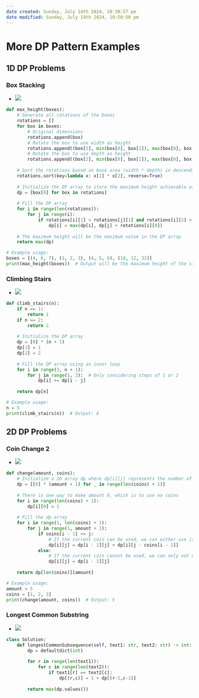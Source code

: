```yaml
---
date created: Sunday, July 14th 2024, 10:30:57 pm
date modified: Sunday, July 14th 2024, 10:50:50 pm
---
```


# More DP Pattern Examples

## 1D DP Problems

### Box Stacking

- ![](https://bruceoutdoors.wordpress.com/wp-content/uploads/2015/10/shortest-path-tree.png)

```python
def max_height(boxes):
    # Generate all rotations of the boxes
    rotations = []
    for box in boxes:
        # Original dimensions
        rotations.append(box)
        # Rotate the box to use width as height
        rotations.append((box[1], min(box[0], box[2]), max(box[0], box[2])))
        # Rotate the box to use depth as height
        rotations.append((box[2], min(box[0], box[1]), max(box[0], box[1])))
    
    # Sort the rotations based on base area (width * depth) in descending order
    rotations.sort(key=lambda x: x[1] * x[2], reverse=True)
    
    # Initialize the DP array to store the maximum height achievable with each box at the top
    dp = [box[0] for box in rotations]
    
    # Fill the DP array
    for i in range(len(rotations)):
        for j in range(i):
            if rotations[i][1] < rotations[j][1] and rotations[i][2] < rotations[j][2]:
                dp[i] = max(dp[i], dp[j] + rotations[i][0])
    
    # The maximum height will be the maximum value in the DP array
    return max(dp)

# Example usage:
boxes = [(4, 6, 7), (1, 2, 3), (4, 5, 6), (10, 12, 32)]
print(max_height(boxes))  # Output will be the maximum height of the stack
```

### Climbing Stairs

- ![](https://atechdaily.com/resources/images/posts/2020/8/468/MinCost.png)

```python
def climb_stairs(n):
    if n == 1:
        return 1
    if n == 2:
        return 2
    
    # Initialize the DP array
    dp = [0] * (n + 1)
    dp[1] = 1
    dp[2] = 2
    
    # Fill the DP array using an inner loop
    for i in range(3, n + 1):
        for j in range(1, 3):  # Only considering steps of 1 or 2
            dp[i] += dp[i - j]
    
    return dp[n]

# Example usage:
n = 5
print(climb_stairs(n))  # Output: 8
```

## 2D DP Problems

### Coin Change 2

- ![](https://encrypted-tbn0.gstatic.com/images?q=tbn:ANd9GcRDR2uOt59Xqo3ayyDcGlCDccRUPPNO0yp1Bw&s)

```python
def change(amount, coins):
    # Initialize a 2D array dp where dp[i][j] represents the number of ways to make amount j using the first i types of coins
    dp = [[0] * (amount + 1) for _ in range(len(coins) + 1)]
    
    # There is one way to make amount 0, which is to use no coins
    for i in range(len(coins) + 1):
        dp[i][0] = 1
    
    # Fill the dp array
    for i in range(1, len(coins) + 1):
        for j in range(1, amount + 1):
            if coins[i - 1] <= j:
                # If the current coin can be used, we can either use it or not use it
                dp[i][j] = dp[i - 1][j] + dp[i][j - coins[i - 1]]
            else:
                # If the current coin cannot be used, we can only not use it
                dp[i][j] = dp[i - 1][j]
    
    return dp[len(coins)][amount]

# Example usage:
amount = 5
coins = [1, 2, 3]
print(change(amount, coins))  # Output: 5
```

### Longest Common Substring

- ![](https://www.techiedelight.com/wp-content/uploads/Longest-common-substring.png)

```python
class Solution:
    def longestCommonSubsequence(self, text1: str, text2: str) -> int:
        dp = defaultdict(int)
        
        for r in range(len(text1)):
            for c in range(len(text2)):
                if text1[r] == text2[c]:
                    dp[(r,c)] = 1 + dp[(r-1,c-1)]
        
        return max(dp.values())
```
